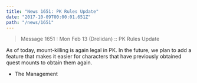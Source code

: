 ```yaml
---
title: "News 1651: PK Rules Update"
date: "2017-10-09T00:00:01.651Z"
path: "/news/1651"
---
```


> Message 1651 : Mon Feb 13 (Drelidan)   :: PK Rules Update

As of today, mount-killing is again legal in PK. In the future, we plan to
add a feature that makes it easier for characters that have previously
obtained quest mounts to obtain them again.

- The Management